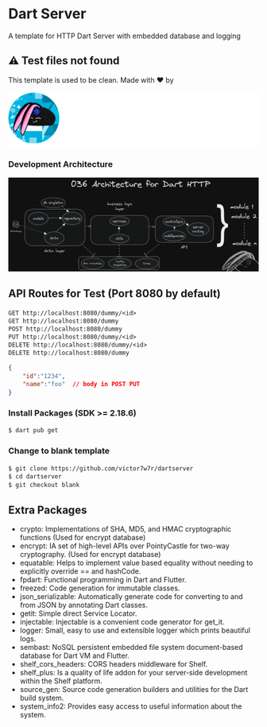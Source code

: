 # Dart Server

A template for HTTP Dart Server with embedded database and logging

## :warning: Test files not found

This template is used to be clean. Made with ❤️ by

![Alt text](brandwhite.png?raw=true "Title")

### Development Architecture

![Alt text](httparch.png?raw=true "Title")

## API Routes for Test (Port 8080 by default)

``` Plain Text
GET http://localhost:8080/dummy/<id>
GET http://localhost:8080/dummy
POST http://localhost:8080/dummy
PUT http://localhost:8080/dummy/<id>
DELETE http://localhost:8080/dummy/<id>
DELETE http://localhost:8080/dummy
```

``` JSON
{
    "id":"1234",
    "name":"foo"  // body in POST PUT
}
```

### Install Packages (SDK >= 2.18.6)

``` bash
$ dart pub get
```

### Change to blank template

``` bash
$ git clone https://github.com/victor7w7r/dartserver
$ cd dartserver
$ git checkout blank
```

## Extra Packages

- crypto: Implementations of SHA, MD5, and HMAC cryptographic functions (Used for encrypt database)
- encrypt: IA set of high-level APIs over PointyCastle for two-way cryptography. (Used for encrypt database)
- equatable: Helps to implement value based equality without needing to explicitly override == and hashCode.
- fpdart: Functional programming in Dart and Flutter.
- freezed: Code generation for immutable classes.
- json_serializable: Automatically generate code for converting to and from JSON by annotating Dart classes.
- getit: Simple direct Service Locator.
- injectable: Injectable is a convenient code generator for get_it.
- logger: Small, easy to use and extensible logger which prints beautiful logs.
- sembast: NoSQL persistent embedded file system document-based database for Dart VM and Flutter.
- shelf_cors_headers: CORS headers middleware for Shelf.
- shelf_plus: Is a quality of life addon for your server-side development within the Shelf platform.
- source_gen: Source code generation builders and utilities for the Dart build system.
- system_info2: Provides easy access to useful information about the system.
